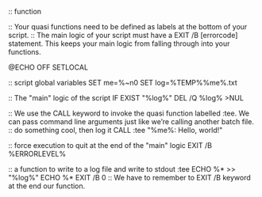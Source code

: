 :: function

:: Your quasi functions need to be defined as labels at the bottom of your script.
:: The main logic of your script must have a EXIT /B [errorcode] statement. This keeps your main logic from falling through into your functions.

@ECHO OFF
SETLOCAL

:: script global variables
SET me=%~n0
SET log=%TEMP%\%me%.txt

:: The "main" logic of the script
IF EXIST "%log%" DEL /Q %log% >NUL

:: We use the CALL keyword to invoke the quasi function labelled :tee. We can pass command line arguments just like we’re calling another batch file.
:: do something cool, then log it
CALL :tee "%me%: Hello, world!"

:: force execution to quit at the end of the "main" logic
EXIT /B %ERRORLEVEL%

:: a function to write to a log file and write to stdout
:tee
ECHO %* >> "%log%"
ECHO %*
EXIT /B 0
:: We have to remember to EXIT /B keyword at the end our function.

